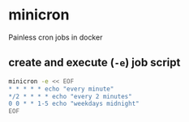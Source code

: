 # minicron

Painless cron jobs in docker

## create and execute (`-e`) job script

```bash
minicron -e << EOF
* * * * * echo "every minute"
*/2 * * * * echo "every 2 minutes"
0 0 * * 1-5 echo "weekdays midnight"
EOF
```
